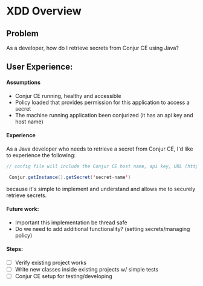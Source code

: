 # XDD Overview

## Problem
As a developer, how do I retrieve secrets from Conjur CE using Java?

## User Experience:

#### Assumptions
  * Conjur CE running, healthy and accessible
  * Policy loaded that provides permission for this application to access a secret
  * The machine running application been conjurized (it has an api key and host name)

#### Experience
As a Java developer who needs to retrieve a secret from Conjur CE, I'd like to experience the following:

```java
// config file will include the Conjur CE host name, api key, URL (https://conjur:3000), optionally a custom CA Cert (if no ca cert)

 Conjur.getInstance().getSecret('secret-name')
```

because it's simple to implement and understand and allows me to securely retrieve secrets.  

#### Future work:
* Important this implementation be thread safe
* Do we need to add additional functionality? (setting secrets/managing policy)

#### Steps:
- [ ] Verify existing project works
- [ ] Write new classes inside existing projects w/ simple tests
- [ ] Conjur CE setup for testing/developing
